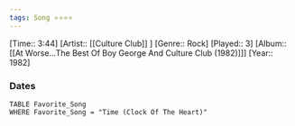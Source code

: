 ```yaml
---
tags: Song ⭐⭐⭐⭐ 
---
```

[Time:: 3:44]
[Artist:: [[Culture Club]] ]
[Genre:: Rock]
[Played:: 3]
[Album:: [[At Worse...The Best Of Boy George And Culture Club (1982)]]]
[Year:: 1982]
### Dates
````dataview
TABLE Favorite_Song
WHERE Favorite_Song = "Time (Clock Of The Heart)"
````
